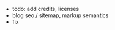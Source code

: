 - todo: add credits, licenses
- blog seo / sitemap, markup semantics
- fix <title>
- add individual item review dates
- footer:
  - add last updated date
- sort by title / day
